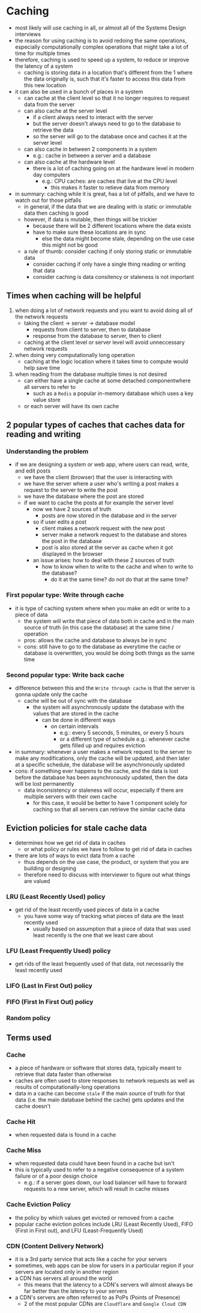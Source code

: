 # Caching
- most likely will use caching in all, or almost all of the Systems Design interviews
- the reason for using caching is to avoid redoing the same operations, especially computationally complex operations that might take a lot of time for multiple times
- therefore, caching is used to speed up a system, to reduce or improve the latency of a system
  - caching is storing data in a location that's different from the 1 where the data originally is, such that it's faster to access this data from this new location
- it can also be used in a bunch of places in a system
  - can cache at the client level so that it no longer requires to request data from the server
  - can also cache at the server level
    - if a client always need to interact with the server
    - but the server doesn't always need to go to the database to retrieve the data
    - so the server will go to the database once and caches it at the server level
  - can also cache in between 2 components in a system
    - e.g.: cache in between a server and a database
  - can also cache at the hardware level
    - there is a lot of caching going on at the hardware level in modern day computers
      - e.g.: CPU caches: are caches that live at the CPU level
        - this makes it faster to retieve data from memory
- in summary: caching while it is great, has a lot of pitfalls, and we have to watch out for those pitfalls
  - in general, if the data that we are dealing with is static or immutable data then caching is good
  - however, if data is mutable, then things will be trickier
    - because there will be 2 different locations where the data exists
    - have to make sure these locations are in sync
      - else the data might become stale, depending on the use case this might not be good
  - a rule of thumb: consider caching if only storing static or immutable data
    - consider caching if only have a single thing reading or writing that data
    - consider caching is data consitency or staleness is not important
## Times when caching will be helpful
1. when doing a lot of network requests and you want to avoid doing all of the network requests
    - taking the client -> server -> database model
      - requests from client to server, then to database
      - response from the database to server, then to client
    - caching at the client level or server level will avoid unneccessary network requests
2. when doing very computationally long operation
    - caching at the logic location where it takes time to compute would help save time
3. when reading from the database multiple times is not desired
    - can either have a single cache at some detached componentwhere all servers to refer to
      - such as a ```Redis``` a popular in-memory database which uses a key value store
    - or each server will have its own cache
## 2 popular types of caches that caches data for reading and writing
### Understanding the problem
- if we are designing a system or web app, where users can read, write, and edit posts
  - we have the client (browser) that the user is interacting with
  - we have the server where a user who's writing a post makes a request to the server to write the post
  - we have the database where the post are stored
  - if we want to cache the posts at for example the server level
    - now we have 2 sources of truth
      - posts are now stored in the database and in the server
    - so if user edits a post
      - client makes a network request with the new post
      - server make a network request to the database and stores the post in the database
      - post is also stored at the server as cache when it got displayed in the browser
    - an issue arises: how to deal with these 2 sources of truth
      - how to know when to write to the cache and when to write to the database?
        - do it at the same time? do not do that at the same time?
### First popular type: Write through cache
- it is type of caching system where when you make an edit or write to a piece of data
  - the system will write that piece of data both in cache and in the main source of truth (in this case the database) at the same time / operation
  - pros: allows the cache and database to always be in sync
  - cons: still have to go to the database as everytime the cache or database is overwritten, you would be doing both things as the same time
### Second popular type: Write back cache
- difference between this and the ```Write through cache``` is that the server is gonna update only the cache
  - cache will be out of sync with the database
    - the system will asynchronously update the database with the values that are stored in the cache
      - can be done in different ways
        - on certain intervals
          - e.g.: every 5 seconds, 5 minutes, or every 5 hours
          - or a different type of schedule e.g.: whenever cache gets filled up and requires eviction
- in summary: whenever a user makes a network request to the server to make any modifications, only the cache will be updated, and then later at a specific schedule, the database will be asynchronously updated
- cons: if something ever happens to the cache, and the data is lost before the database has been asynchronously updated, then the data will be lost permanently
  - data inconsistency or staleness will occur, especially if there are multiple servers with their own cache
    - for this case, it would be better to have 1 component solely for caching so that all servers can retrieve the similar cache data
## Eviction policies for stale cache data
- determines how we get rid of data in caches
  - or what policy or rules we have to follow to get rid of data in caches
- there are lots of ways to evict data from a cache
  - thus depends on the use case, the product, or system that you are building or designing
  - therefore need to discuss with interviewer to figure out what things are valued
### LRU (Least Recently Used) policy
- get rid of the least recently used pieces of data in a cache
  - you have some way of tracking what pieces of data are the least recently used
    - usually based on assumption that a piece of data that was used least recently is the one that we least care about
### LFU (Least Frequently Used) policy
- get rids of the least frequently used of that data, not necessarily the least recently used
### LIFO (Last In First Out) policy
### FIFO (First In First Out) policy
### Random policy
## Terms used
### Cache
- a piece of hardware or software that stores data, typically meant to retrieve that data faster than otherwise
- caches are often used to store responses to network requests as well as results of computationally-long operations
- data in a cache can become ```stale``` if the main source of truth for that data (i.e. the main database behind the cache) gets updates and the cache doesn't
### Cache Hit
- when requested data is found in a cache
### Cache Miss
- when requested data could have been found in a cache but isn't
- this is typically used to refer to a negative consequence of a system failure or of a poor design choice
  - e.g.: if a server goes down, our load balancer will have to forward requests to a new server, which will result in cache misses
### Cache Eviction Policy
- the policy by which values get evicted or removed from a cache
- popular cache eviction polices include LRU (Least Recently Used), FIFO (First in First out), and LFU (Least-Frequently Used)
### CDN (Content Delivery Network)
- it is a 3rd party service that acts like a cache for your servers
- sometimes, web apps can be slow for users in a particular region if your servers are located only in another region
- a CDN has servers all around the world
  - this means that the latency to a CDN's servers will almost always be far better than the latency to your servers
- a CDN's servers are often referred to as PoPs (Points of Presence)
  - 2 of the most popular CDNs are ```Cloudflare``` and ```Google Cloud CDN```

